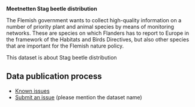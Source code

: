 **Meetnetten Stag beetle distribution**

The Flemish government wants to collect high-quality information on a number of priority plant and animal species by means of monitoring networks. These are species on which Flanders has to report to Europe in the framework of the Habitats and Birds Directives, but also other species that are important for the Flemish nature policy.

This dataset is about Stag beetle distribution

## Data publication process

* [Known issues](https://github.com/inbo/soortenmeetnetten-events/labels/meetnetten-6-stag-beetle-distribution-occurrences/)
* [Submit an issue](https://github.com/inbo/soortenmeetnetten-events/issues/new) (please mention the dataset name)